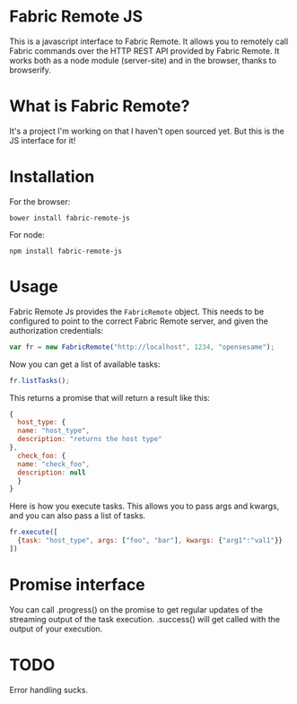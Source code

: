 # Fabric Remote JS

This is a javascript interface to Fabric Remote.  It allows you to remotely call
Fabric commands over the HTTP REST API provided by Fabric Remote.  It works both
as a node module (server-site) and in the browser, thanks to browserify.

# What is Fabric Remote?

It's a project I'm working on that I haven't open sourced yet.  But this is the JS interface for it!

# Installation

For the browser:
```
bower install fabric-remote-js
```

For node:
```
npm install fabric-remote-js
```


# Usage

Fabric Remote Js provides the `FabricRemote` object.  This needs to be configured to point to the correct Fabric Remote server, and given the authorization credentials:

```javascript
var fr = new FabricRemote("http://localhost", 1234, "opensesame");
```

Now you can get a list of available tasks:

```javascript
fr.listTasks();
```

This returns a promise that will return a result like this:

```javascript
{
  host_type: {
  name: "host_type",
  description: "returns the host type"
},
  check_foo: {
  name: "check_foo",
  description: null
  }
}
```

Here is how you execute tasks.  This allows you to pass args and kwargs, and you can also pass a list of tasks.

```javascript
fr.execute([
  {task: "host_type", args: ["foo", "bar"], kwargs: {"arg1":"val1"}}
])
```

# Promise interface

You can call .progress() on the promise to get regular updates of the streaming output of the task execution.  .success() will get called with the output of your execution.

# TODO

Error handling sucks.
